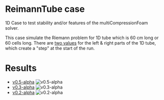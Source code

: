 # ReimannTube case
1D Case to test stability and/or features of the multiCompressionFoam solver.

This case simulate the Riemann problem for 1D tube which is 60 cm long or 60 cells long. There are [two values](https://github.com/StasF1/dualFuelEngine/tree/develop/tutorials/multiCompressionFoam/RiemannTube/system) for the left & right parts of the 1D tube, which create a "step" at the start of the run.

# Results
- [v0.5-alpha](https://github.com/StasF1/dualFuelEngine/releases/tag/v0.5-alpha) ![v0.5-alpha](https://raw.githubusercontent.com/wiki/StasF1/dualFuelEngine/src/OpenFOAM/RiemannTube/RiemannTube-0.5-alpha.gif)
- [v0.3-alpha](https://github.com/StasF1/dualFuelEngine/releases/tag/v0.3-alpha) ![v0.3-alpha](https://user-images.githubusercontent.com/38816345/65597071-f46c2400-dfa0-11e9-840f-f1f1ac798156.gif)
- [v0.2-alpha](https://github.com/StasF1/dualFuelEngine/releases/tag/v0.2-alpha) ![v0.2-alpha](https://user-images.githubusercontent.com/38816345/65599344-511e0d80-dfa6-11e9-823b-7b8295ab6768.gif)

